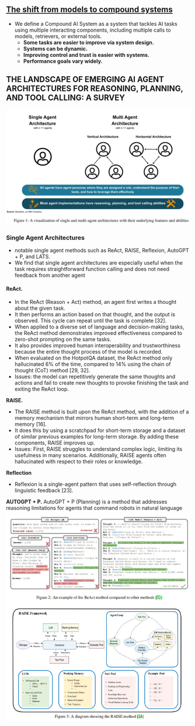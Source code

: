 
## [The shift from models to compound systems](https://bair.berkeley.edu/blog/2024/02/18/compound-ai-systems/)

- We define a Compound AI System as a system that tackles AI tasks using multiple interacting components, including multiple calls to models, retrievers, or external tools.
	- **Some tasks are easier to improve via system design.**
	- **Systems can be dynamic.**
	- **Improving control and trust is easier with systems.**
	- **Performance goals vary widely.**



## THE LANDSCAPE OF EMERGING AI AGENT ARCHITECTURES FOR REASONING, PLANNING, AND TOOL CALLING: A SURVEY

![](attachments/ee725767cd3e3b0c7afd9917c42c4ace_MD5.jpeg)

### Single Agent Architectures

- notable single agent methods such as ReAct, RAISE, Reflexion, AutoGPT + P, and LATS.
- We find that single agent architectures are especially useful when the task requires straightforward function calling and does not need feedback from another agent

#### ReAct. 
- In the ReAct (Reason + Act) method, an agent first writes a thought about the given task. 
- It then performs an action based on that thought, and the output is observed. This cycle can repeat until the task is complete [32]. 
- When applied to a diverse set of language and decision-making tasks, the ReAct method demonstrates improved effectiveness compared to zero-shot prompting on the same tasks.
- It also provides improved human interoperability and trustworthiness because the entire thought process of the model is recorded. 
- When evaluated on the HotpotQA dataset, the ReAct method only hallucinated 6% of the time, compared to 14% using the chain of thought (CoT) method [29, 32].
- Issues: the model can repetitively generate the same thoughts and actions and fail to create new thoughts to provoke finishing the task and exiting the ReAct loop.

**RAISE.** 
- The RAISE method is built upon the ReAct method, with the addition of a memory mechanism that mirrors human short-term and long-term memory [16]. 
- It does this by using a scratchpad for short-term storage and a dataset of similar previous examples for long-term storage. By adding these components, RAISE improves up.
- Issues: First, RAISE struggles to understand complex logic, limiting its usefulness in many scenarios. Additionally, RAISE agents often hallucinated with respect to their roles or knowledge.

**Reflection**
- Reflexion is a single-agent pattern that uses self-reflection through linguistic feedback [23].

**AUTOGPT + P.**
AutoGPT + P (Planning) is a method that addresses reasoning limitations for agents that command robots in natural language
![](attachments/16e8ee14115c7efb6acaf9a0de1417b9_MD5.jpeg)
